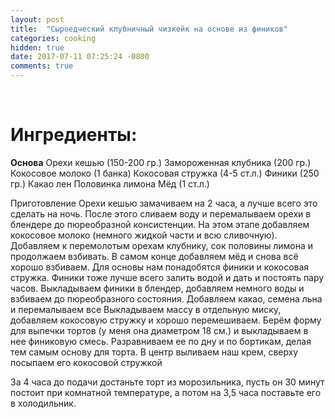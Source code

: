 ```yaml
---
layout: post
title:  "Сыроедческий клубничный чизкейк на основе из фиников"
categories: cooking
hidden: true
date: 2017-07-11 07:25:24 -0800
comments: true 
---
```



<!--separate--> 

# **Ингредиенты:**

**Основа**
Орехи кешью (150-200 гр.)
Замороженная клубника (200 гр.)
Кокосовое молоко (1 банка)
Кокосовая стружка (4-5 ст.л.)
Финики (250 гр.)
Какао
лен
Половинка лимона
Мёд (1 ст.л.)

Приготовление
 Орехи кешью замачиваем на 2 часа, а лучше всего это сделать на ночь. После этого сливаем воду и перемалываем орехи в блендере до пюреобразной консистенции. На этом этапе добавляем кокосовое молоко (немного жидкой части и всю сливочную).
Добавляем к перемолотым орехам клубнику, сок половины лимона и продолжаем взбивать.
В самом конце добавляем мёд и снова всё хорошо взбиваем.
Для основы нам понадобятся финики и кокосовая стружка. Финики тоже лучше всего залить водой и дать и постоять пару часов. Выкладываем финики в блендер, добавляем немного воды и взбиваем до пюреобразного состояния. Добавляем какао, семена льна и перемалываем все
Выкладываем массу в отдельную миску, добавляем кокосовую стружку и хорошо перемешиваем.
Берём форму для выпечки тортов (у меня она диаметром 18 см.) и выкладываем в нее финиковую смесь. Разравниваем ее по дну и по бортикам, делая тем самым основу для торта.
В центр выливаем наш крем, сверху посыпаем его кокосовой стружкой 

За 4 часа до подачи достаньте торт из морозильника, пусть он 30 минут постоит при комнатной температуре, а потом на 3,5 часа поставьте его в холодильник.
